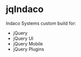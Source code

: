 jqIndaco
========

Indaco Systems custom build for:

- jQuery
- jQuery UI
- jQuery Mobile
- jQuery Plugins

